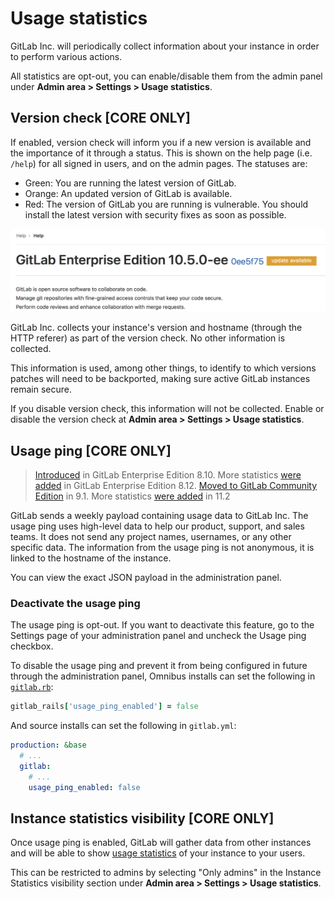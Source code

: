 # Usage statistics

GitLab Inc. will periodically collect information about your instance in order
to perform various actions.

All statistics are opt-out, you can enable/disable them from the admin panel
under **Admin area > Settings > Usage statistics**.

## Version check **[CORE ONLY]**

If enabled, version check will inform you if a new version is available and the
importance of it through a status. This is shown on the help page (i.e. `/help`)
for all signed in users, and on the admin pages. The statuses are:

* Green: You are running the latest version of GitLab.
* Orange: An updated version of GitLab is available.
* Red: The version of GitLab you are running is vulnerable. You should install
  the latest version with security fixes as soon as possible.

![Orange version check example](img/update-available.png)

GitLab Inc. collects your instance's version and hostname (through the HTTP
referer) as part of the version check. No other information is collected.

This information is used, among other things, to identify to which versions
patches will need to be backported, making sure active GitLab instances remain
secure.

If you disable version check, this information will not be collected.  Enable or
disable the version check at **Admin area > Settings > Usage statistics**.

## Usage ping **[CORE ONLY]**

> [Introduced][ee-557] in GitLab Enterprise Edition 8.10. More statistics
[were added][ee-735] in GitLab Enterprise Edition
8.12. [Moved to GitLab Community Edition][ce-23361] in 9.1. More statistics
[were added][ee-6602] in 11.2

GitLab sends a weekly payload containing usage data to GitLab Inc. The usage
ping uses high-level data to help our product, support, and sales teams. It does
not send any project names, usernames, or any other specific data. The
information from the usage ping is not anonymous, it is linked to the hostname
of the instance.

You can view the exact JSON payload in the administration panel.

### Deactivate the usage ping

The usage ping is opt-out. If you want to deactivate this feature, go to
the Settings page of your administration panel and uncheck the Usage ping
checkbox.

To disable the usage ping and prevent it from being configured in future through
the administration panel, Omnibus installs can set the following in
[`gitlab.rb`](https://docs.gitlab.com/omnibus/settings/configuration.html#configuration-options):

```ruby
gitlab_rails['usage_ping_enabled'] = false
```

And source installs can set the following in `gitlab.yml`:

```yaml
production: &base
  # ...
  gitlab:
    # ...
    usage_ping_enabled: false
```

## Instance statistics visibility **[CORE ONLY]**

Once usage ping is enabled, GitLab will gather data from other instances and
will be able to show [usage statistics](../../instance_statistics/index.md)
of your instance to your users.

This can be restricted to admins by selecting "Only admins" in the Instance
Statistics visibility section under **Admin area > Settings > Usage statistics**.

[ee-557]: https://gitlab.com/gitlab-org/gitlab-ee/merge_requests/557
[ee-735]: https://gitlab.com/gitlab-org/gitlab-ee/merge_requests/735
[ce-23361]: https://gitlab.com/gitlab-org/gitlab-ce/issues/23361
[ee-6602]: https://gitlab.com/gitlab-org/gitlab-ee/merge_requests/6602
